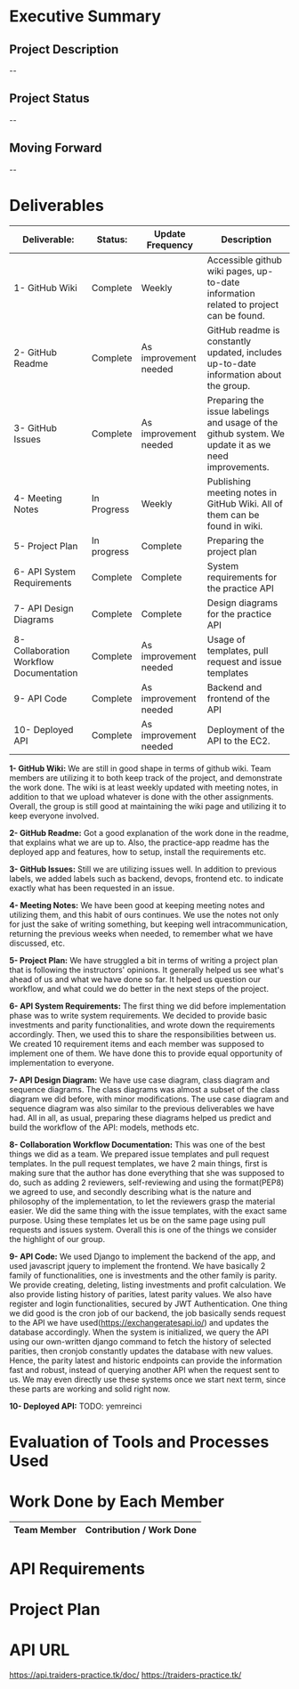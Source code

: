 # Executive Summary

## Project Description
--

## Project Status
--

## Moving Forward
--


# Deliverables

| Deliverable: | Status: | Update Frequency | Description |
|--------------|---------|------------------|-------------|
| 1- GitHub Wiki | Complete | Weekly | Accessible github wiki pages, up-to-date information related to project can be found. |
| 2- GitHub Readme | Complete | As improvement needed | GitHub readme is constantly updated, includes up-to-date information about the group. |
| 3- GitHub Issues | Complete | As improvement needed | Preparing the issue labelings and usage of the github system. We update it as we need improvements. |
| 4- Meeting Notes | In Progress | Weekly | Publishing meeting notes in GitHub Wiki. All of them can be found in wiki. |
| 5- Project Plan | In progress | Complete | Preparing the project plan
| 6- API System Requirements | Complete | Complete | System requirements for the practice API
| 7- API Design Diagrams | Complete | Complete | Design diagrams for the practice API
| 8- Collaboration Workflow Documentation | Complete | As improvement needed | Usage of templates, pull request and issue templates
| 9- API Code| Complete | As improvement needed | Backend and frontend of the API
| 10- Deployed API| Complete | As improvement needed | Deployment of the API to the EC2.


**1- GitHub Wiki:** We are still in good shape in terms of github wiki. Team members are utilizing it to both keep track of the project, and demonstrate the work done. The wiki is at least weekly updated with meeting notes, in addition to that we upload whatever is done with the other assignments. Overall, the group is still good at maintaining the wiki page and utilizing it to keep everyone involved. 

**2- GitHub Readme:** Got a good explanation of the work done in the readme, that explains what we are up to. Also, the practice-app readme has the deployed app and features, how to setup, install the requirements etc.

**3- GitHub Issues:** Still we are utilizing issues well. In addition to previous labels, we added labels such as backend, devops, frontend etc. to indicate exactly what has been requested in an issue. 

**4- Meeting Notes:** We have been good at keeping meeting notes and utilizing them, and this habit of ours continues. We use the notes not only for just the sake of writing something, but keeping well intracommunication, returning the previous weeks when needed, to remember what we have discussed, etc.

**5- Project Plan:** We have struggled a bit in terms of writing a project plan that is following the instructors' opinions. It generally helped us see what's ahead of us and what we have done so far. It helped us question our workflow, and what could we do better in the next steps of the project. 

**6- API System Requirements:** The first thing we did before implementation phase was to write system requirements. We decided to provide basic investments and parity functionalities, and wrote down the requirements accordingly. Then, we used this to share the responsibilities between us. We created 10 requirement items and each member was supposed to implement one of them. We have done this to provide equal opportunity of implementation to everyone. 

**7- API Design Diagram:** We have use case diagram, class diagram and sequence diagrams. The class diagrams was almost a subset of the class diagram we did before, with minor modifications. The use case diagram and sequence diagram was also similar to the previous deliverables we have had. All in all, as usual, preparing these diagrams helped us predict and build the workflow of the API: models, methods etc. 

**8- Collaboration Workflow Documentation:** This was one of the best things we did as a team. We prepared issue templates and pull request templates. In the pull request templates, we have 2 main things, first is making sure that the author has done everything that she was supposed to do, such as adding 2 reviewers, self-reviewing and using the format(PEP8) we agreed to use, and secondly describing what is the nature and philosophy of the implementation, to let the reviewers grasp the material easier. We did the same thing with the issue templates, with the exact same purpose. Using these templates let us be on the same page using pull requests and issues system. Overall this is one of the things we consider the highlight of our group.

**9- API Code:** We used Django to implement the backend of the app, and used javascript jquery to implement the frontend. We have basically 2 family of functionalities, one is investments and the other family is parity. We provide creating, deleting, listing investments and profit calculation. We also provide listing history of parities, latest parity values. We also have register and login functionalities, secured by JWT Authentication. One thing we did good is the cron job of our backend, the job basically sends request to the API we have used(https://exchangeratesapi.io/) and updates the database accordingly. When the system is initialized, we query the API using our own-written django command to fetch the history of selected parities, then cronjob constantly updates the database with new values. Hence, the parity latest and historic endpoints can provide the information fast and robust, instead of querying another API when the request sent to us. We may even directly use these systems once we start next term, since these parts are working and solid right now.

**10- Deployed API:** TODO: yemreinci


# Evaluation of Tools and Processes Used


# Work Done by Each Member
| Team Member | Contribution / Work Done | 
| ---- | ---- | 


# API Requirements

# Project Plan


# API URL
https://api.traiders-practice.tk/doc/
https://traiders-practice.tk/


